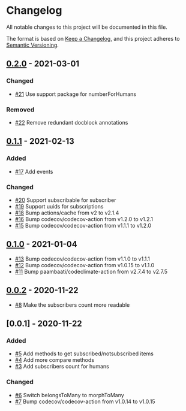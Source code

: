 # Changelog
All notable changes to this project will be documented in this file.

The format is based on [Keep a Changelog](https://keepachangelog.com/en/1.0.0/),
and this project adheres to [Semantic Versioning](https://semver.org/spec/v2.0.0.html).

<!-- changelog-linker -->

## [0.2.0] - 2021-03-01

### Changed

- [#21] Use support package for numberForHumans

### Removed

- [#22] Remove redundant docblock annotations

## [0.1.1] - 2021-02-13

### Added

- [#17] Add events

### Changed

- [#20] Support subscribable for subscriber
- [#19] Support uuids for subscriptions
- [#18] Bump actions/cache from v2 to v2.1.4
- [#16] Bump codecov/codecov-action from v1.2.0 to v1.2.1
- [#15] Bump codecov/codecov-action from v1.1.1 to v1.2.0

## [0.1.0] - 2021-01-04

- [#13] Bump codecov/codecov-action from v1.1.0 to v1.1.1
- [#12] Bump codecov/codecov-action from v1.0.15 to v1.1.0
- [#11] Bump paambaati/codeclimate-action from v2.7.4 to v2.7.5

## [0.0.2] - 2020-11-22

- [#8] Make the subscribers count more readable

## [0.0.1] - 2020-11-22

### Added

- [#5] Add methods to get subscribed/notsubscribed items
- [#4] Add more compare methods
- [#3] Add subscribers count for humans

### Changed

- [#6] Switch belongsToMany to morphToMany
- [#7] Bump codecov/codecov-action from v1.0.14 to v1.0.15

[#23]: https://github.com/laravel-interaction/subscribe/pull/23
[#22]: https://github.com/laravel-interaction/subscribe/pull/22
[#21]: https://github.com/laravel-interaction/subscribe/pull/21
[#20]: https://github.com/laravel-interaction/subscribe/pull/20
[#19]: https://github.com/laravel-interaction/subscribe/pull/19
[#18]: https://github.com/laravel-interaction/subscribe/pull/18
[#17]: https://github.com/laravel-interaction/subscribe/pull/17
[#16]: https://github.com/laravel-interaction/subscribe/pull/16
[#15]: https://github.com/laravel-interaction/subscribe/pull/15
[#13]: https://github.com/laravel-interaction/subscribe/pull/13
[#12]: https://github.com/laravel-interaction/subscribe/pull/12
[#11]: https://github.com/laravel-interaction/subscribe/pull/11
[#8]: https://github.com/laravel-interaction/subscribe/pull/8
[#7]: https://github.com/laravel-interaction/subscribe/pull/7
[#6]: https://github.com/laravel-interaction/subscribe/pull/6
[#5]: https://github.com/laravel-interaction/subscribe/pull/5
[#4]: https://github.com/laravel-interaction/subscribe/pull/4
[#3]: https://github.com/laravel-interaction/subscribe/pull/3
[0.2.0]: https://github.com/laravel-interaction/subscribe/compare/0.1.1...0.2.0
[0.1.1]: https://github.com/laravel-interaction/subscribe/compare/0.1.0...0.1.1
[0.1.0]: https://github.com/laravel-interaction/subscribe/compare/0.0.2...0.1.0
[0.0.2]: https://github.com/laravel-interaction/subscribe/compare/0.0.1...0.0.2

